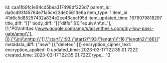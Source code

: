 id: caa11b9fc1e94cd5bea317498df223d7
parent_id: da0cd93f45764e71a5ce23de05613e6a
item_type: 1
item_id: 41d6c5d85257432a834e2ce46cecf95d
item_updated_time: 1679079818297
title_diff: "[]"
body_diff: "[{\"diffs\":[[0,\"equiv\\\n\\\nL\"],[1,\"PG\\\nhttps://www.google.com/amp/s/aisynthesis.com/diy-low-pass-gate/amp/\"],[0,\"\\\n\\\nhttp:/\"]],\"start1\":93,\"start2\":93,\"length1\":16,\"length2\":86}]"
metadata_diff: {"new":{},"deleted":[]}
encryption_cipher_text: 
encryption_applied: 0
updated_time: 2023-03-17T22:35:01.722Z
created_time: 2023-03-17T22:35:01.722Z
type_: 13